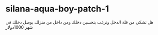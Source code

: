 # silana-aqua-boy-patch-1
هل تشكي من قلة الدخل وترغب بتحسين دخلك ومن داخل من منزلك يوصل دخلك في شهر 1000دولار
